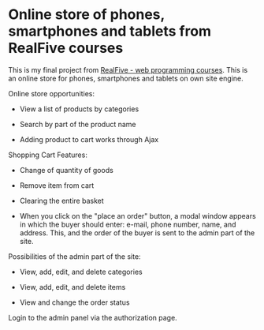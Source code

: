 # Online store of phones, smartphones and tablets from RealFive courses

This is my final project from [RealFive - web programming courses](https://www.facebook.com/realfive/). This is an online store for phones, smartphones and tablets on own site engine.

Online store opportunities: 

* View a list of products by categories

* Search by part of the product name

* Adding product to cart works through Ajax

Shopping Cart Features: 

* Change of quantity of goods

* Remove item from cart

* Clearing the entire basket

* When you click on the "place an order" button, a modal window appears in which the buyer should enter: e-mail, phone number, name, and address. This, and the order of the buyer is sent to the admin part of the site.

Possibilities of the admin part of the site:

* View, add, edit, and delete categories

* View, add, edit, and delete items

* View and change the order status

Login to the admin panel via the authorization page.
